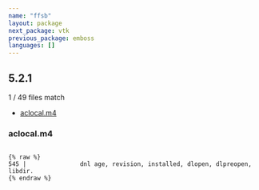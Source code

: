 ```yaml
---
name: "ffsb"
layout: package
next_package: vtk
previous_package: emboss
languages: []
---
```

## 5.2.1
1 / 49 files match

 - [aclocal.m4](#aclocalm4)

### aclocal.m4

```

{% raw %}
545 |               dnl age, revision, installed, dlopen, dlpreopen, libdir.
{% endraw %}

```